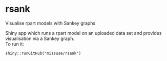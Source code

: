 # rsank
Visualise rpart models with Sankey graphs

Shiny app which runs a rpart model on an uploaded data set and provides visualisation via a Sankey graph.  
To run it:

`shiny::runGitHub("missuse/rsank")`
